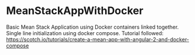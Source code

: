 # MeanStackAppWithDocker
Basic Mean Stack Application using Docker containers linked together. Single line initialization using docker compose. Tutorial followed: https://scotch.io/tutorials/create-a-mean-app-with-angular-2-and-docker-compose
